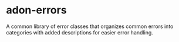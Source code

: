 # adon-errors
A common library of error classes that organizes common errors into categories with added descriptions for easier error handling.
